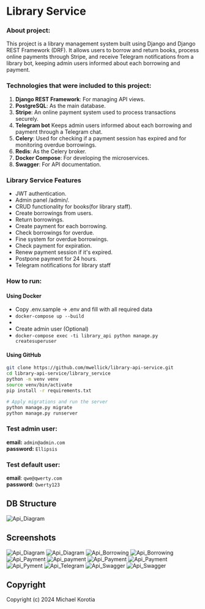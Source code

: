 # Library Service

### About project:

This project is a library management system built using Django and Django REST Framework (DRF).
It allows users to borrow and return books, process online payments through Stripe, and receive Telegram notifications
from a library bot, keeping admin users informed about each borrowing and payment.

### Technologies that were included to this project:

1. **Django REST Framework**: For managing API views.
2. **PostgreSQL**: As the main database.
3. **Stripe**: An online payment system used to process transactions securely.
4. **Telegram bot** Keeps admin users informed about each borrowing and payment through a Telegram chat.
3. **Celery**: Used for checking if a payment session has expired and for monitoring overdue borrowings.
4. **Redis**: As the Celery broker.
5. **Docker Compose**: For developing the microservices.
6. **Swagger**: For API documentation.

### Library Service Features

* JWT authentication.
* Admin panel /admin/.
* CRUD functionality for books(for library staff).
* Create borrowings from users.
* Return borrowings.
* Create payment for each borrowing.
* Check borrowings for overdue.
* Fine system for overdue borrowings.
* Check payment for expiration.
* Renew payment session if it's expired.
* Postpone payment for 24 hours.
* Telegram notifications for library staff 

### How to run:

#### Using Docker

- Copy .env.sample -> .env and fill with all required data
- `docker-compose up --build`
- 
- Create admin user (Optional)
- `docker-compose exec -ti library_api python manage.py createsuperuser`

#### Using GitHub

```bash
git clone https://github.com/mwellick/library-api-service.git
cd library-api-service/library_service
python -m venv venv
source venv/bin/activate
pip install -r requirements.txt

# Apply migrations and run the server
python manage.py migrate
python manage.py runserver
```

### Test admin user:

**email:** `admin@admin.com`  
**password:** `Ellipsis`

### Test default user:

**email**: `qwe@qwerty.com`  
**password**: `Qwerty123`

## DB Structure
![Api_Diagram](screenshots/library_service_diagram.png)

## Screenshots
![Api_Diagram](screenshots/book_list.png)
![Api_Diagram](screenshots/book_detail.png)
![Api_Borrowing](screenshots/borrowing_list.png)
![Api_Borrowing](screenshots/borrowing_detail.png)
![Api_Payment](screenshots/payment_list.png)
![Api_payment](screenshots/payment_detail.png)
![Api_Payment](screenshots/stripe_payment.png)
![Api_Payment](screenshots/payment_successful.png)
![Api_Pyment](screenshots/cancel_payment.png)
![Api_Telegram](screenshots/telegram.png)
![Api_Swagger](screenshots/swagger_doc.png)
![Api_Swagger](screenshots/swagger_doc_2.png)


## Copyright
Copyright (c) 2024 Michael Korotia
